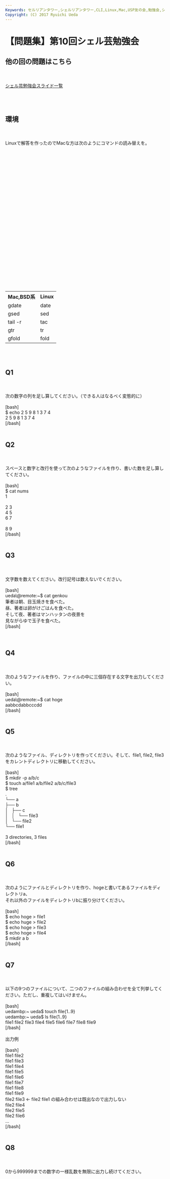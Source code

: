 ```yaml
---
Keywords: セルリアンタワー,シェルリアンタワー,CLI,Linux,Mac,USP友の会,勉強会,シェル芸,シェル芸勉強会
Copyright: (C) 2017 Ryuichi Ueda
---
```


# <!--:ja-->【問題集】第10回シェル芸勉強会<!--:-->
<!--:ja--><h2>他の回の問題はこちら</h2><br />
<br />
<a href="http://blog.ueda.asia/?page_id=684">シェル芸勉強会スライド一覧</a><br />
<br />
<!--:--><!--more--><!--:ja--><br />
<br />
<h2>環境</h2><br />
<br />
Linuxで解答を作ったのでMacな方は次のようにコマンドの読み替えを。<br />
<br />
<table><br />
 <tr><br />
 <th>Mac,BSD系</th><br />
 <th>Linux</th><br />
 </tr><br />
 <tr><br />
 <td>gdate</td><br />
 <td>date</td><br />
 </tr><br />
 <tr><br />
 <td>gsed</td><br />
 <td>sed</td><br />
 </tr><br />
 <tr><br />
 <td>tail -r</td><br />
 <td>tac</td><br />
 </tr><br />
 <tr><br />
 <td>gtr</td><br />
 <td>tr</td><br />
 </tr><br />
 <tr><br />
 <td>gfold</td><br />
 <td>fold</td><br />
 </tr><br />
</table><br />
<br />
<h2>Q1</h2><br />
<br />
次の数字の列を足し算してください。（できる人はなるべく変態的に）<br />
<br />
[bash]<br />
$ echo 2 5 9 8 1 3 7 4<br />
2 5 9 8 1 3 7 4<br />
[/bash]<br />
<br />
<h2>Q2</h2><br />
<br />
スペースと数字と改行を使って次のようなファイルを作り、書いた数を足し算してください。<br />
<br />
[bash]<br />
$ cat nums <br />
 1<br />
<br />
2 3 <br />
 4 5<br />
 6 7<br />
<br />
8 9<br />
[/bash]<br />
<br />
<h2>Q3</h2><br />
<br />
文字数を数えてください。改行記号は数えないでください。<br />
<br />
[bash]<br />
ueda\@remote:~$ cat genkou<br />
筆者は朝、目玉焼きを食べた。<br />
昼、著者は卵がけごはんを食べた。<br />
そして夜、著者はマンハッタンの夜景を<br />
見ながらゆで玉子を食べた。<br />
[/bash]<br />
<br />
<br />
<h2>Q4</h2><br />
<br />
次のようなファイルを作り、ファイルの中に三個存在する文字を出力してください。<br />
<br />
[bash]<br />
ueda\@remote:~$ cat hoge<br />
aabbcdabbcccdd<br />
[/bash]<br />
<br />
<h2>Q5</h2><br />
<br />
次のようなファイル、ディレクトリを作ってください。そして、file1, file2, file3をカレントディレクトリに移動してください。<br />
<br />
[bash]<br />
$ mkdir -p a/b/c<br />
$ touch a/file1 a/b/file2 a/b/c/file3<br />
$ tree<br />
.<br />
└── a<br />
 ├── b<br />
 │   ├── c<br />
 │   │   └── file3<br />
 │   └── file2<br />
 └── file1<br />
<br />
3 directories, 3 files<br />
[/bash]<br />
<br />
<h2>Q6</h2><br />
<br />
次のようにファイルとディレクトリを作り、hogeと書いてあるファイルをディレクトリa、<br />
それ以外のファイルをディレクトリbに振り分けてください。<br />
<br />
[bash]<br />
$ echo hoge &gt; file1<br />
$ echo huge &gt; file2<br />
$ echo hoge &gt; file3<br />
$ echo hoge &gt; file4<br />
$ mkdir a b<br />
[/bash]<br />
<br />
<h2>Q7</h2><br />
<br />
以下の9つのファイルについて、二つのファイルの組み合わせを全て列挙してください。ただし、重複してはいけません。<br />
<br />
[bash]<br />
uedambp:~ ueda$ touch file{1..9}<br />
uedambp:~ ueda$ ls file{1..9}<br />
file1 file2 file3 file4 file5 file6 file7 file8 file9<br />
[/bash]<br />
<br />
出力例<br />
<br />
[bash]<br />
file1 file2<br />
file1 file3<br />
file1 file4<br />
file1 file5<br />
file1 file6<br />
file1 file7<br />
file1 file8<br />
file1 file9<br />
file2 file3 &lt;- file2 file1 の組み合わせは既出なので出力しない<br />
file2 file4<br />
file2 file5<br />
file2 file6<br />
...<br />
[/bash]<br />
<br />
<h2>Q8</h2><br />
<br />
0から999999までの数字の一様乱数を無限に出力し続けてください。<br />
<br />
<!--:-->
